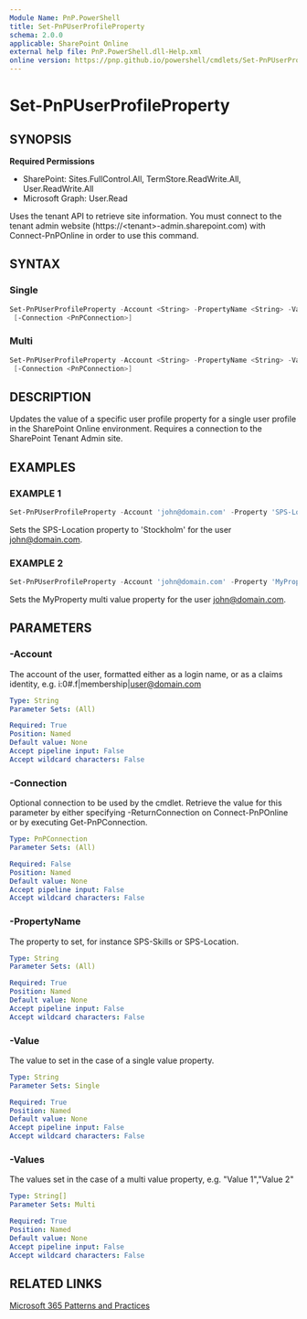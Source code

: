 ```yaml
---
Module Name: PnP.PowerShell
title: Set-PnPUserProfileProperty
schema: 2.0.0
applicable: SharePoint Online
external help file: PnP.PowerShell.dll-Help.xml
online version: https://pnp.github.io/powershell/cmdlets/Set-PnPUserProfileProperty.html
---
```

 
# Set-PnPUserProfileProperty

## SYNOPSIS

**Required Permissions**

* SharePoint: Sites.FullControl.All, TermStore.ReadWrite.All, User.ReadWrite.All
* Microsoft Graph: User.Read

Uses the tenant API to retrieve site information. You must connect to the tenant admin website (https://\<tenant\>-admin.sharepoint.com) with Connect-PnPOnline in order to use this command.

## SYNTAX

### Single
```powershell
Set-PnPUserProfileProperty -Account <String> -PropertyName <String> -Value <String>
 [-Connection <PnPConnection>] 
```

### Multi
```powershell
Set-PnPUserProfileProperty -Account <String> -PropertyName <String> -Values <String[]>
 [-Connection <PnPConnection>] 
```

## DESCRIPTION
Updates the value of a specific user profile property for a single user profile in the SharePoint Online environment. Requires a connection to the SharePoint Tenant Admin site.

## EXAMPLES

### EXAMPLE 1
```powershell
Set-PnPUserProfileProperty -Account 'john@domain.com' -Property 'SPS-Location' -Value 'Stockholm'
```

Sets the SPS-Location property to 'Stockholm' for the user john@domain.com.

### EXAMPLE 2
```powershell
Set-PnPUserProfileProperty -Account 'john@domain.com' -Property 'MyProperty' -Values 'Value 1','Value 2'
```

Sets the MyProperty multi value property for the user john@domain.com.

## PARAMETERS

### -Account
The account of the user, formatted either as a login name, or as a claims identity, e.g. i:0#.f|membership|user@domain.com

```yaml
Type: String
Parameter Sets: (All)

Required: True
Position: Named
Default value: None
Accept pipeline input: False
Accept wildcard characters: False
```

### -Connection
Optional connection to be used by the cmdlet. Retrieve the value for this parameter by either specifying -ReturnConnection on Connect-PnPOnline or by executing Get-PnPConnection.

```yaml
Type: PnPConnection
Parameter Sets: (All)

Required: False
Position: Named
Default value: None
Accept pipeline input: False
Accept wildcard characters: False
```

### -PropertyName
The property to set, for instance SPS-Skills or SPS-Location.

```yaml
Type: String
Parameter Sets: (All)

Required: True
Position: Named
Default value: None
Accept pipeline input: False
Accept wildcard characters: False
```

### -Value
The value to set in the case of a single value property.

```yaml
Type: String
Parameter Sets: Single

Required: True
Position: Named
Default value: None
Accept pipeline input: False
Accept wildcard characters: False
```

### -Values
The values set in the case of a multi value property, e.g. "Value 1","Value 2"

```yaml
Type: String[]
Parameter Sets: Multi

Required: True
Position: Named
Default value: None
Accept pipeline input: False
Accept wildcard characters: False
```

## RELATED LINKS

[Microsoft 365 Patterns and Practices](https://aka.ms/m365pnp)

